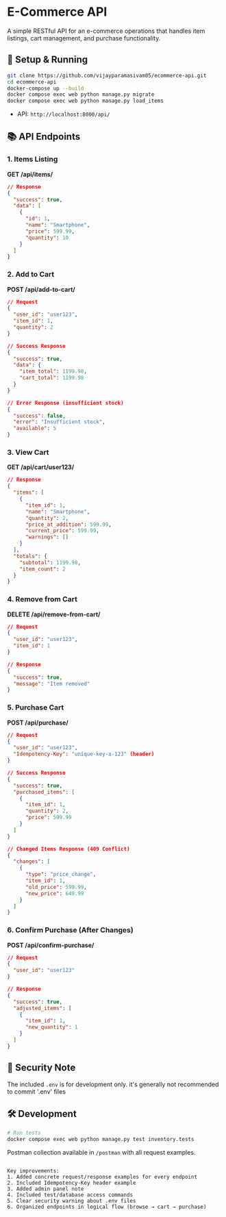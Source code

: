 # E-Commerce API

A simple RESTful API for an e-commerce operations that handles item listings, cart management, and purchase functionality.

## 🚀 Setup & Running

```bash
git clone https://github.com/vijayparamasivam05/ecommerce-api.git
cd ecommerce-api
docker-compose up --build
docker compose exec web python manage.py migrate
docker compose exec web python manage.py load_items
```

- API: `http://localhost:8000/api/`

## 📚 API Endpoints

### 1. Items Listing
**GET /api/items/**
```json
// Response
{
  "success": true,
  "data": [
    {
      "id": 1,
      "name": "Smartphone",
      "price": 599.99,
      "quantity": 10
    }
  ]
}
```

### 2. Add to Cart
**POST /api/add-to-cart/**
```json
// Request
{
  "user_id": "user123",
  "item_id": 1,
  "quantity": 2
}

// Success Response
{
  "success": true,
  "data": {
    "item_total": 1199.98,
    "cart_total": 1199.98
  }
}

// Error Response (insufficient stock)
{
  "success": false,
  "error": "Insufficient stock",
  "available": 5
}
```

### 3. View Cart
**GET /api/cart/user123/**
```json
// Response
{
  "items": [
    {
      "item_id": 1,
      "name": "Smartphone",
      "quantity": 2,
      "price_at_addition": 599.99,
      "current_price": 599.99,
      "warnings": []
    }
  ],
  "totals": {
    "subtotal": 1199.98,
    "item_count": 2
  }
}
```

### 4. Remove from Cart
**DELETE /api/remove-from-cart/**
```json
// Request
{
  "user_id": "user123",
  "item_id": 1
}

// Response
{
  "success": true,
  "message": "Item removed"
}
```

### 5. Purchase Cart
**POST /api/purchase/**
```json
// Request
{
  "user_id": "user123",
  "Idempotency-Key": "unique-key-a-123" (header)
}

// Success Response
{
  "success": true,
  "purchased_items": [
    {
      "item_id": 1,
      "quantity": 2,
      "price": 599.99
    }
  ]
}

// Changed Items Response (409 Conflict)
{
  "changes": [
    {
      "type": "price_change",
      "item_id": 1,
      "old_price": 599.99,
      "new_price": 649.99
    }
  ]
}
```

### 6. Confirm Purchase (After Changes)
**POST /api/confirm-purchase/**
```json
// Request
{
  "user_id": "user123"
}

// Response
{
  "success": true,
  "adjusted_items": [
    {
      "item_id": 1,
      "new_quantity": 1
    }
  ]
}
```

## 🔐 Security Note
The included `.env` is for development only. it's generally not recommended to commit '.env' files

## 🛠️ Development
```bash
# Run tests
docker compose exec web python manage.py test inventory.tests
```

Postman collection available in `/postman` with all request examples.
```

Key improvements:
1. Added concrete request/response examples for every endpoint
2. Included Idempotency-Key header example
3. Added admin panel note
4. Included test/database access commands
5. Clear security warning about .env files
6. Organized endpoints in logical flow (browse → cart → purchase)